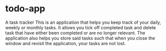 # todo-app
A task tracker
This is an application that helps you keep track of your daily, weekly or monthly tasks.
It allows you tick off completed task and delete task that have either been completed or are no longer relevant.
The application also helps you store said tasks such that when you close the window and revisit the application, your tasks are not lost.
